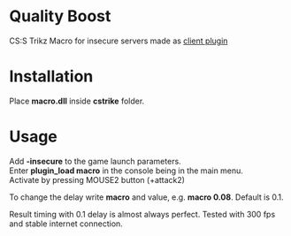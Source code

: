 # Quality Boost
CS:S Trikz Macro for insecure servers made as [client plugin](https://developer.valvesoftware.com/wiki/Client_plugins)

# Installation
Place **macro.dll** inside **cstrike** folder.

# Usage
Add **-insecure** to the game launch parameters.  
Enter **plugin_load macro** in the console being in the main menu.  
Activate by pressing MOUSE2 button (+attack2)  


To change the delay write **macro** and value, e.g. **macro 0.08**. Default is 0.1.


Result timing with 0.1 delay is almost always perfect. Tested with 300 fps and stable internet connection.

